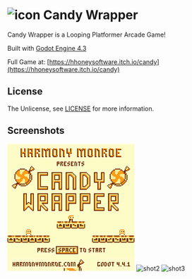 # ![icon](Image/icon/48.png) Candy Wrapper

Candy Wrapper is a Looping Platformer Arcade Game!

Built with [Godot Engine 4.3](https://godotengine.org)

Full Game at: [https://hhoneysoftware.itch.io/candy](https://hhoneysoftware.itch.io/candy)

## License
The Unlicense, see [LICENSE](LICENSE) for more information.

## Screenshots
![shot1](Image/thumb/1.png)
![shot2](Image/thumb/2.png)
![shot3](Image/thumb/3.png)
